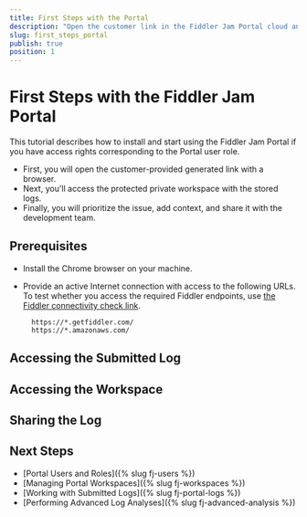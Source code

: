 ```yaml
---
title: First Steps with the Portal
description: "Open the customer link in the Fiddler Jam Portal cloud and learn how to access protected workspaces with stored logs, add context, and share submitted logs with the team."
slug: first_steps_portal
publish: true
position: 1
---
```


# First Steps with the Fiddler Jam Portal

This tutorial describes how to install and start using the Fiddler Jam Portal if you have access rights corresponding to the Portal user role.

- First, you will open the customer-provided generated link with a browser.
- Next, you'll access the protected private workspace with the stored logs.
- Finally, you will prioritize the issue, add context, and share it with the development team.

## Prerequisites

* Install the Chrome browser on your machine.

* Provide an active Internet connection with access to the following URLs. To test whether you access the required Fiddler endpoints, use [the Fiddler connectivity check link](https://fiddler-backend-production.s3.amazonaws.com/connectivity-test/check.html).

    ```curl
      https://*.getfiddler.com/
      https://*.amazonaws.com/
    ```

## Accessing the Submitted Log



## Accessing the Workspace



## Sharing the Log



## Next Steps

* [Portal Users and Roles]({% slug fj-users %})
* [Managing Portal Workspaces]({% slug fj-workspaces %})
* [Working with Submitted Logs]({% slug fj-portal-logs %})
* [Performing Advanced Log Analyses]({% slug fj-advanced-analysis %})
